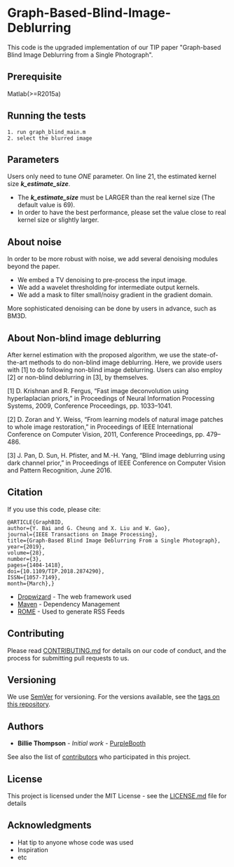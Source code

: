 # Graph-Based-Blind-Image-Deblurring

This code is the upgraded implementation of our TIP paper "Graph-based Blind Image Deblurring from a Single Photograph".

## Prerequisite

Matlab(>=R2015a)

## Running the tests

```
1. run graph_blind_main.m
2. select the blurred image
```

## Parameters

Users only need to tune *ONE* parameter. On line 21, the estimated kernel size ***k_estimate_size***. 
* The ***k_estimate_size*** must be LARGER than the real kernel size (The default value is 69).
* In order to have the best performance, please set the value close to real kernel size or slightly larger.

## About noise

In order to be more robust with noise, we add several denoising modules beyond the paper.
* We embed a TV denoising to pre-process the input image. 
* We add a wavelet thresholding for intermediate output kernels. 
* We add a mask to filter small/noisy gradient in the gradient domain.

More sophisticated denoising can be done by users in advance, such as BM3D.

## About Non-blind image deblurring

After kernel estimation with the proposed algorithm, we use the state-of-the-art methods to do non-blind image deblurring.
Here, we provide users with [1] to do following non-blind image deblurring.
Users can also employ [2] or non-blind deblurring in [3], by themselves.

[1] D. Krishnan and R. Fergus, “Fast image deconvolution using hyperlaplacian priors,” in Proceedings of Neural Information Processing Systems, 2009, Conference Proceedings, pp. 1033–1041.

[2] D. Zoran and Y. Weiss, “From learning models of natural image patches to whole image restoration,” in Proceedings of IEEE International Conference on Computer Vision, 2011, Conference Proceedings, pp. 479–486.

[3] J. Pan, D. Sun, H. Pfister, and M.-H. Yang, “Blind image deblurring using dark channel prior,” in Proceedings of IEEE Conference on Computer Vision and Pattern Recognition, June 2016.

## Citation

If you use this code, please cite:

```
@ARTICLE{GraphBID, 
author={Y. Bai and G. Cheung and X. Liu and W. Gao}, 
journal={IEEE Transactions on Image Processing}, 
title={Graph-Based Blind Image Deblurring From a Single Photograph}, 
year={2019}, 
volume={28}, 
number={3}, 
pages={1404-1418}, 
doi={10.1109/TIP.2018.2874290}, 
ISSN={1057-7149}, 
month={March},}
```






* [Dropwizard](http://www.dropwizard.io/1.0.2/docs/) - The web framework used
* [Maven](https://maven.apache.org/) - Dependency Management
* [ROME](https://rometools.github.io/rome/) - Used to generate RSS Feeds

## Contributing

Please read [CONTRIBUTING.md](https://gist.github.com/PurpleBooth/b24679402957c63ec426) for details on our code of conduct, and the process for submitting pull requests to us.

## Versioning

We use [SemVer](http://semver.org/) for versioning. For the versions available, see the [tags on this repository](https://github.com/your/project/tags). 

## Authors

* **Billie Thompson** - *Initial work* - [PurpleBooth](https://github.com/PurpleBooth)

See also the list of [contributors](https://github.com/your/project/contributors) who participated in this project.

## License

This project is licensed under the MIT License - see the [LICENSE.md](LICENSE.md) file for details

## Acknowledgments

* Hat tip to anyone whose code was used
* Inspiration
* etc


